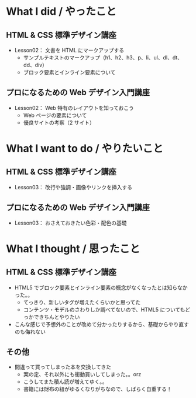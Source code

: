 # What I did / やったこと
## HTML & CSS 標準デザイン講座
- Lesson02： 文書を HTML にマークアップする
    - サンプルテキストのマークアップ（h1、h2、h3、p、li、ul、dl、dt、dd、div）
    - ブロック要素とインライン要素について

## プロになるための Web デザイン入門講座
- Lesson02： Web 特有のレイアウトを知っておこう
    - Web ページの要素について
    - 優良サイトの考察（2 サイト）

# What I want to do / やりたいこと
## HTML & CSS 標準デザイン講座
- Lesson03： 改行や強調・画像やリンクを挿入する

## プロになるための Web デザイン入門講座
- Lesson03： おさえておきたい色彩・配色の基礎

# What I thought / 思ったこと
## HTML & CSS 標準デザイン講座
- HTML5 でブロック要素とインライン要素の概念がなくなったとは知らなかった。。
    - てっきり、新しいタグが増えたくらいかと思ってた
    - コンテンツ・モデルのさわりしか調べてないので、HTML5 についてもどっかできちんとやりたい
- こんな感じで予想外のことが改めて分かったりするから、基礎からやり直すのも侮れない

## その他
- 間違って買ってしまった本を交換してきた
    - 案の定、それ以外にも衝動買いしてしまった。。orz
    - こうしてまた積ん読が増えてゆく。。
    - 書籍には財布の紐がゆるくなりがちなので、しばらく自重する！
